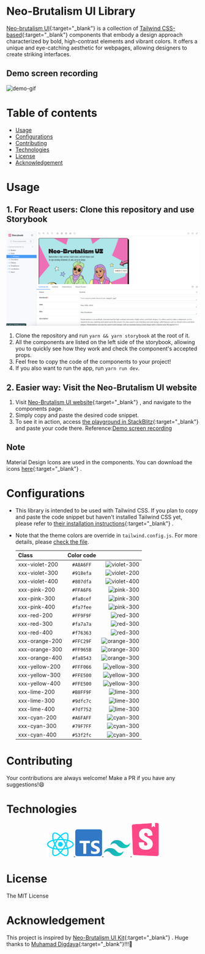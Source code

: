 # Neo-Brutalism UI Library

[Neo-brutalism UI](https://neo-brutalism-ui-library.vercel.app/){:target="\_blank"} is a collection of [Tailwind CSS-based](https://tailwindcss.com/){:target="\_blank"} components that embody a design approach characterized by bold, high-contrast elements and vibrant colors. It offers a unique and eye-catching aesthetic for webpages, allowing designers to create striking interfaces.

## Demo screen recording

![demo-gif](./public/neo-brutalism-ui-demo.gif)

# Table of contents

- [Usage](#usage)
- [Configurations](#configurations)
- [Contributing](#contributing)
- [Technologies](#technologies)
- [License](#license)
- [Acknowledgement](#acknowledgement)

# Usage

## 1. For React users: Clone this repository and use Storybook

![storybook-gif](./public/neo-brutalism-storybook-demo.png)

1. Clone the repository and run `yarn && yarn storybook` at the root of it.
2. All the components are listed on the left side of the storybook, allowing you to quickly see how they work and check the component's accepted props.
3. Feel free to copy the code of the components to your project!
4. If you also want to run the app, run `yarn run dev`.

## 2. Easier way: Visit the Neo-Brutalism UI website

1. Visit [Neo-Brutalism UI website](https://neo-brutalism-ui-library.vercel.app/){:target="\_blank"} , and navigate to the components page.
2. Simply copy and paste the desired code snippet.
3. To see it in action, access [the playground in StackBlitz](https://stackblitz.com/edit/tailwindcss-a14rd1?file=index.html){:target="\_blank"} and paste your code there.
   Reference:[Demo screen recording](#demo-screen-recording)

## Note

Material Design Icons are used in the components. You can download the icons [here](https://www.figma.com/community/plugin/740272380439725040/Material-Design-Icons){:target="\_blank"} .

# Configurations

- This library is intended to be used with Tailwind CSS. If you plan to copy and paste the code snippet but haven't installed Tailwind CSS yet, please refer to [their installation instructions](https://tailwindcss.com/docs/installation){:target="\_blank"} .
- Note that the theme colors are override in `tailwind.config.js`. For more details, please [check the file](./tailwind.config.js).

  | Class          | Color code |                                                          |
  | -------------- | :--------: | -------------------------------------------------------: |
  | xxx-violet-200 | `#A8A6FF`  | ![violet-300](https://readme-swatches.vercel.app/A8A6FF) |
  | xxx-violet-300 | `#918efa`  | ![violet-200](https://readme-swatches.vercel.app/918efa) |
  | xxx-violet-400 | `#807dfa`  | ![violet-400](https://readme-swatches.vercel.app/FFA6F6) |
  | xxx-pink-200   | `#FFA6F6`  |   ![pink-300](https://readme-swatches.vercel.app/FFA6F6) |
  | xxx-pink-300   | `#fa8cef`  |   ![pink-300](https://readme-swatches.vercel.app/fa8cef) |
  | xxx-pink-400   | `#fa7fee`  |   ![pink-300](https://readme-swatches.vercel.app/fa7fee) |
  | xxx-red-200    | `#FF9F9F`  |    ![red-300](https://readme-swatches.vercel.app/FF9F9F) |
  | xxx-red-300    | `#fa7a7a`  |    ![red-300](https://readme-swatches.vercel.app/fa7a7a) |
  | xxx-red-400    | `#f76363`  |    ![red-300](https://readme-swatches.vercel.app/f76363) |
  | xxx-orange-200 | `#FFC29F`  | ![orange-300](https://readme-swatches.vercel.app/FFC29F) |
  | xxx-orange-300 | `#FF965B`  | ![orange-300](https://readme-swatches.vercel.app/FF965B) |
  | xxx-orange-400 | `#fa8543`  | ![orange-300](https://readme-swatches.vercel.app/fa8543) |
  | xxx-yellow-200 | `#FFF066`  | ![yellow-300](https://readme-swatches.vercel.app/FFF066) |
  | xxx-yellow-300 | `#FFE500`  | ![yellow-300](https://readme-swatches.vercel.app/FFE500) |
  | xxx-yellow-400 | `#FFE500`  | ![yellow-300](https://readme-swatches.vercel.app/FFE500) |
  | xxx-lime-200   | `#B8FF9F`  |   ![lime-300](https://readme-swatches.vercel.app/B8FF9F) |
  | xxx-lime-300   | `#9dfc7c`  |   ![lime-300](https://readme-swatches.vercel.app/9dfc7c) |
  | xxx-lime-400   | `#7df752`  |   ![lime-300](https://readme-swatches.vercel.app/7df752) |
  | xxx-cyan-200   | `#A6FAFF`  |   ![cyan-300](https://readme-swatches.vercel.app/A6FAFF) |
  | xxx-cyan-300   | `#79F7FF`  |   ![cyan-300](https://readme-swatches.vercel.app/79F7FF) |
  | xxx-cyan-400   | `#53f2fc`  |   ![cyan-300](https://readme-swatches.vercel.app/53f2fc) |

# Contributing

Your contributions are always welcome! Make a PR if you have any suggestions!:smile:

# Technologies

<div align="center">
<a href="https://react.dev/" target="_blank">
  <img width="70" alt="react-logo" src="./public/react.svg" />
</a>
<a href="https://www.typescriptlang.org/" target="_blank">
  <img width="70" alt="typescript-logo" src="./public/typescript-icon.svg" />
</a>
<a href="https://tailwindcss.com/" target="_blank">
  <img width="70" alt="tailwind-css-logo" src="./public/tailwindcss-icon.svg" />
</a>
<a href="https://storybook.js.org/" target="_blank">
  <img width="70" alt="storybook-logo" src="./public/storybook-icon.svg" />
</a>
</div>

# License

The MIT License

# Acknowledgement

This project is inspired by [Neo-Brutalism UI Kit](https://www.figma.com/community/file/1209478811951634271){:target="\_blank"} .
Huge thanks to [Muhamad Digdaya](https://www.figma.com/@muhamaddigdaya){:target="\_blank"}!!!:star_struck:
